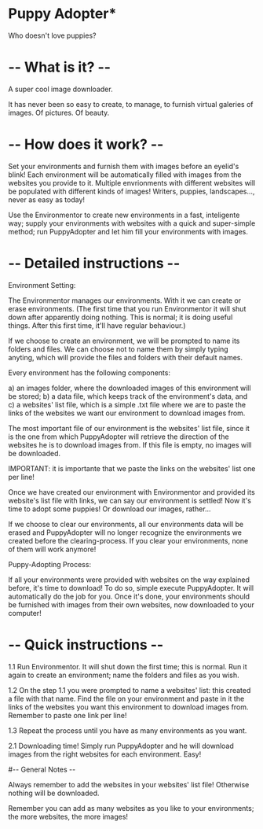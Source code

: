 
# Puppy Adopter*

Who doesn't love puppies?

# -- What is it? --

A super cool image downloader.

It has never been so easy to create, to manage, to furnish virtual galeries
of images. Of pictures. Of beauty.


# -- How does it work? --

Set your environments and furnish them with images before an eyelid's blink!
Each environment will be automatically filled with images from the websites
you provide to it. Multiple envrionments with different websites will be
populated with different kinds of images! Writers, puppies, landscapes..., never
as easy as today!

Use the Environmentor to create new environments in a fast, inteligente way;
supply your environments with websites with a quick and super-simple method;
run PuppyAdopter and let him fill your environments with images.

# -- Detailed instructions --

Environment Setting:

The Environmentor manages our environments. With it we can create or erase
environments. (The first time that you run Environmentor it will shut down after
apparently doing nothing. This is normal; it is doing useful things. After
this first time, it'll have regular behaviour.)

If we choose to create an environment, we will be prompted to name its folders
and files. We can choose not to name them by simply typing anyting, which will
provide the files and folders with their default names.

Every environment has the following components:

a) an images folder, where the downloaded images of this environment will be stored;
b) a data file, which keeps track of the environment's data, and
c) a websites' list file, which is a simple .txt file where we are to paste the
links of the websites we want our environment to download images from.

The most important file of our environment is the websites' list file, since it
is the one from which PuppyAdopter will retrieve the direction of the websites
he is to download images from. If this file is empty, no images will be
downloaded.

IMPORTANT: it is importante that we paste the links on the websites' list one
per line!

Once we have created our environment with Environmentor and provided its
website's list file with links, we can say our environment is settled! Now
it's time to adopt some puppies! Or download our images, rather...

If we choose to clear our environments, all our environments data will be
erased and PuppyAdopter will no longer recognize the environments we created
before the clearing-process. If you clear your environments, none of them
will work anymore!

Puppy-Adopting Process:

If all your environments were provided with websites on the way explained before,
it's time to download! To do so, simple execute PuppyAdopter. It will automatically
do the job for you. Once it's done, your environments should be furnished with
images from their own websites, now downloaded to your computer!

# -- Quick instructions --

1.1 Run Environmentor. It will shut down the first time; this is normal.
Run it again to create an environment; name the folders and files as
you wish.

1.2 On the step 1.1 you were prompted to name a websites' list: this created a file
with that name. Find the file on your environment and paste in it the
links of the websites you want this environment to download images from. Remember
to paste one link per line!

1.3 Repeat the process until you have as many environments as you want.

2.1 Downloading time! Simply run PuppyAdopter and he will download images from
the right websites for each environment. Easy!

#-- General Notes --

Always remember to add the websites in your websites' list file! Otherwise nothing
will be downloaded.

Remember you can add as many websites as you like to your environments; the
more websites, the more images!
